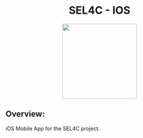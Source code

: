 <div align="center">
    <!-- Title -->
    <h1>SEL4C - IOS</h1>
    <!-- Image -->
    <img width=200px src="https://upload.wikimedia.org/wikipedia/commons/thumb/6/67/App_Store_%28iOS%29.svg/1024px-App_Store_%28iOS%29.svg.png">
</div>

## Overview:
iOS Mobile App for the SEL4C project.
